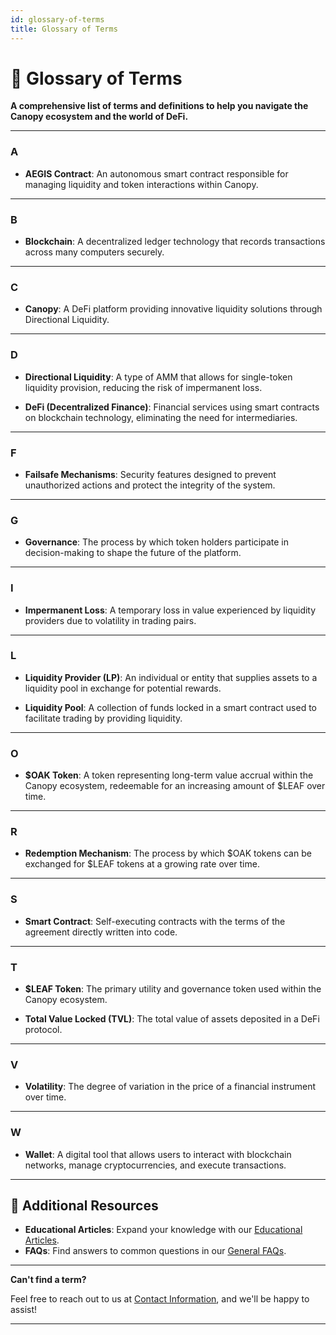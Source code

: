 ```yaml
---
id: glossary-of-terms
title: Glossary of Terms
---
```


# 📖 Glossary of Terms

**A comprehensive list of terms and definitions to help you navigate the Canopy ecosystem and the world of DeFi.**

---

### **A**

- **AEGIS Contract**: An autonomous smart contract responsible for managing liquidity and token interactions within Canopy.

---

### **B**

- **Blockchain**: A decentralized ledger technology that records transactions across many computers securely.

---

### **C**

- **Canopy**: A DeFi platform providing innovative liquidity solutions through Directional Liquidity.

---

### **D**

- **Directional Liquidity**: A type of AMM that allows for single-token liquidity provision, reducing the risk of impermanent loss.

- **DeFi (Decentralized Finance)**: Financial services using smart contracts on blockchain technology, eliminating the need for intermediaries.

---

### **F**

- **Failsafe Mechanisms**: Security features designed to prevent unauthorized actions and protect the integrity of the system.

---

### **G**

- **Governance**: The process by which token holders participate in decision-making to shape the future of the platform.

---

### **I**

- **Impermanent Loss**: A temporary loss in value experienced by liquidity providers due to volatility in trading pairs.

---

### **L**

- **Liquidity Provider (LP)**: An individual or entity that supplies assets to a liquidity pool in exchange for potential rewards.

- **Liquidity Pool**: A collection of funds locked in a smart contract used to facilitate trading by providing liquidity.

---

### **O**

- **$OAK Token**: A token representing long-term value accrual within the Canopy ecosystem, redeemable for an increasing amount of $LEAF over time.

---

### **R**

- **Redemption Mechanism**: The process by which $OAK tokens can be exchanged for $LEAF tokens at a growing rate over time.

---

### **S**

- **Smart Contract**: Self-executing contracts with the terms of the agreement directly written into code.

---

### **T**

- **$LEAF Token**: The primary utility and governance token used within the Canopy ecosystem.

- **Total Value Locked (TVL)**: The total value of assets deposited in a DeFi protocol.

---

### **V**

- **Volatility**: The degree of variation in the price of a financial instrument over time.

---

### **W**

- **Wallet**: A digital tool that allows users to interact with blockchain networks, manage cryptocurrencies, and execute transactions.

---

## 📖 **Additional Resources**

- **Educational Articles**: Expand your knowledge with our [Educational Articles](../user-education-materials/educational-articles).
- **FAQs**: Find answers to common questions in our [General FAQs](../faqs/general-faqs).

---

**Can't find a term?**

Feel free to reach out to us at [Contact Information](../contact-us/contact-information), and we'll be happy to assist!

---
